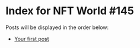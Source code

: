 # Index for NFT World #145
Posts will be displayed in the order below:

- [Your first post](./001-first.md)

